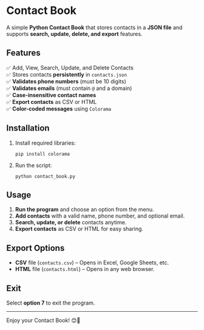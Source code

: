 
# Contact Book

A simple **Python Contact Book** that stores contacts in a **JSON file** and supports **search, update, delete, and export** features.  

## Features
✅ Add, View, Search, Update, and Delete Contacts  
✅ Stores contacts **persistently** in `contacts.json`  
✅ **Validates phone numbers** (must be 10 digits)  
✅ **Validates emails** (must contain `@` and a domain)  
✅ **Case-insensitive contact names**  
✅ **Export contacts** as CSV or HTML  
✅ **Color-coded messages** using `Colorama`  

## Installation
1. Install required libraries:  
   ```
   pip install colorama
   ```
2. Run the script:  
   ```
   python contact_book.py
   ```

## Usage
1. **Run the program** and choose an option from the menu.  
2. **Add contacts** with a valid name, phone number, and optional email.  
3. **Search, update, or delete** contacts anytime.  
4. **Export contacts** as CSV or HTML for easy sharing.  

## Export Options
- **CSV** file (`contacts.csv`) – Opens in Excel, Google Sheets, etc.  
- **HTML** file (`contacts.html`) – Opens in any web browser.  

## Exit  
Select **option 7** to exit the program.  

---

Enjoy your Contact Book! 😊📖  
